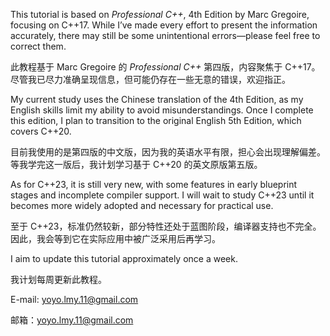 This tutorial is based on *Professional C++*, 4th Edition by Marc Gregoire, focusing on C++17. While I’ve made every effort to present the information accurately, there may still be some unintentional errors—please feel free to correct them.

此教程基于 Marc Gregoire 的 *Professional C++* 第四版，内容聚焦于 C++17。尽管我已尽力准确呈现信息，但可能仍存在一些无意的错误，欢迎指正。

My current study uses the Chinese translation of the 4th Edition, as my English skills limit my ability to avoid misunderstandings. Once I complete this edition, I plan to transition to the original English 5th Edition, which covers C++20.

目前我使用的是第四版的中文版，因为我的英语水平有限，担心会出现理解偏差。等我学完这一版后，我计划学习基于 C++20 的英文原版第五版。

As for C++23, it is still very new, with some features in early blueprint stages and incomplete compiler support. I will wait to study C++23 until it becomes more widely adopted and necessary for practical use.

至于 C++23，标准仍然较新，部分特性还处于蓝图阶段，编译器支持也不完全。因此，我会等到它在实际应用中被广泛采用后再学习。

I aim to update this tutorial approximately once a week.

我计划每周更新此教程。

E-mail: yoyo.lmy.11@gmail.com

邮箱：yoyo.lmy.11@gmail.com
